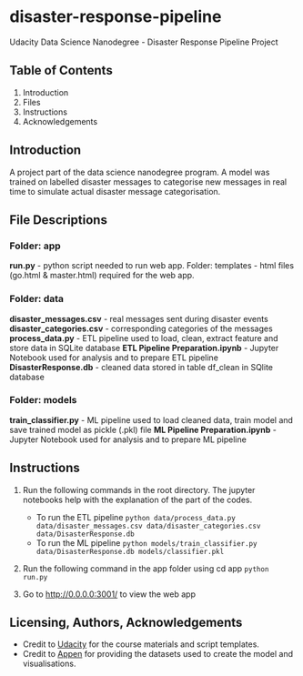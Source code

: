 # disaster-response-pipeline
Udacity Data Science Nanodegree - Disaster Response Pipeline Project

## Table of Contents
1. Introduction
2. Files
3. Instructions
4. Acknowledgements

## Introduction
A project part of the data science nanodegree program. A model was trained on labelled disaster messages to categorise new messages in real time to simulate actual disaster message categorisation.

## File Descriptions
### Folder: app
**run.py** - python script needed to run web app.
Folder: templates - html files (go.html & master.html) required for the web app.

### Folder: data
**disaster_messages.csv** - real messages sent during disaster events
**disaster_categories.csv** - corresponding categories of the messages
**process_data.py** - ETL pipeline used to load, clean, extract feature and store data in SQLite database
**ETL Pipeline Preparation.ipynb** - Jupyter Notebook used for analysis and to prepare ETL pipeline
**DisasterResponse.db** - cleaned data stored in table df_clean in SQlite database

### Folder: models
**train_classifier.py** - ML pipeline used to load cleaned data, train model and save trained model as pickle (.pkl) file
**ML Pipeline Preparation.ipynb** - Jupyter Notebook used for analysis and to prepare ML pipeline

## Instructions
1. Run the following commands in the root directory. The jupyter notebooks help with the explanation of the part of the codes.

    - To run the ETL pipeline
        `python data/process_data.py data/disaster_messages.csv data/disaster_categories.csv data/DisasterResponse.db`
    - To run the ML pipeline 
        `python models/train_classifier.py data/DisasterResponse.db models/classifier.pkl`

2. Run the following command in the app folder using cd app
    `python run.py`

3. Go to http://0.0.0.0:3001/ to view the web app

## Licensing, Authors, Acknowledgements
* Credit to [Udacity](https://www.udacity.com/) for the course materials and script templates.
* Credit to [Appen](https://www.appen.com) for providing the datasets used to create the model and visualisations.
